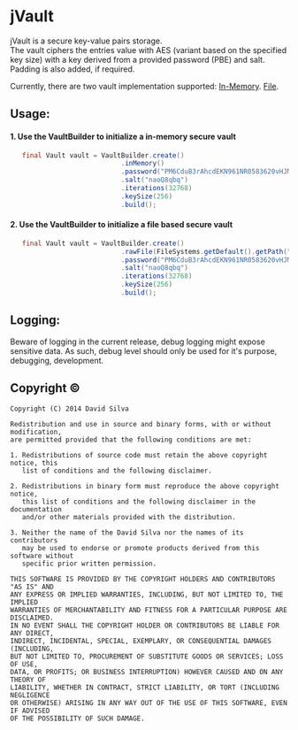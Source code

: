 jVault
=============
jVault is a secure key-value pairs storage.<br/>
The vault ciphers the entries value with AES (variant based on the specified key size) with a key 
derived from a provided password (PBE) and salt. Padding is also added, if required.

Currently, there are two vault implementation supported: 
[In-Memory](https://github.com/davidafsilva/jVault/blob/master/src/main/java/pt/davidafsilva/jvault/InMemoryVault.java).
[File](https://github.com/davidafsilva/jVault/blob/master/src/main/java/pt/davidafsilva/jvault/ByteFileVault.java).


Usage:
------
#### 1. Use the VaultBuilder to initialize a in-memory secure vault
```java
   final Vault vault = VaultBuilder.create()
                            .inMemory()
                            .password("PM6CduB3rAhcdEKN961NR0583620vHJM")
                            .salt("naoQ8qbq")
                            .iterations(32768)
                            .keySize(256)
                            .build();
```

#### 2. Use the VaultBuilder to initialize a file based secure vault
```java
   final Vault vault = VaultBuilder.create()
                            .rawFile(FileSystems.getDefault().getPath("vaults", "notes.vault"))
                            .password("PM6CduB3rAhcdEKN961NR0583620vHJM")
                            .salt("naoQ8qbq")
                            .iterations(32768)
                            .keySize(256)
                            .build();
```

Logging:
------
Beware of logging in the current release, debug logging might expose sensitive data. As such, 
debug level should only be used for it's purpose, debugging, development.

Copyright &copy;
---------
    Copyright (C) 2014 David Silva
 
    Redistribution and use in source and binary forms, with or without modification,
    are permitted provided that the following conditions are met:
    
    1. Redistributions of source code must retain the above copyright notice, this
       list of conditions and the following disclaimer.
    
    2. Redistributions in binary form must reproduce the above copyright notice,
       this list of conditions and the following disclaimer in the documentation
       and/or other materials provided with the distribution.
    
    3. Neither the name of the David Silva nor the names of its contributors
       may be used to endorse or promote products derived from this software without
       specific prior written permission.
    
    THIS SOFTWARE IS PROVIDED BY THE COPYRIGHT HOLDERS AND CONTRIBUTORS "AS IS" AND
    ANY EXPRESS OR IMPLIED WARRANTIES, INCLUDING, BUT NOT LIMITED TO, THE IMPLIED
    WARRANTIES OF MERCHANTABILITY AND FITNESS FOR A PARTICULAR PURPOSE ARE DISCLAIMED.
    IN NO EVENT SHALL THE COPYRIGHT HOLDER OR CONTRIBUTORS BE LIABLE FOR ANY DIRECT,
    INDIRECT, INCIDENTAL, SPECIAL, EXEMPLARY, OR CONSEQUENTIAL DAMAGES (INCLUDING,
    BUT NOT LIMITED TO, PROCUREMENT OF SUBSTITUTE GOODS OR SERVICES; LOSS OF USE,
    DATA, OR PROFITS; OR BUSINESS INTERRUPTION) HOWEVER CAUSED AND ON ANY THEORY OF
    LIABILITY, WHETHER IN CONTRACT, STRICT LIABILITY, OR TORT (INCLUDING NEGLIGENCE
    OR OTHERWISE) ARISING IN ANY WAY OUT OF THE USE OF THIS SOFTWARE, EVEN IF ADVISED
    OF THE POSSIBILITY OF SUCH DAMAGE.

